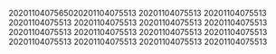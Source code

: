 2020110407565020201104075513
20201104075513
20201104075513
20201104075513
20201104075513
20201104075513
20201104075513
20201104075513
20201104075513
20201104075513
20201104075513
20201104075513
20201104075513
20201104075513
20201104075513
